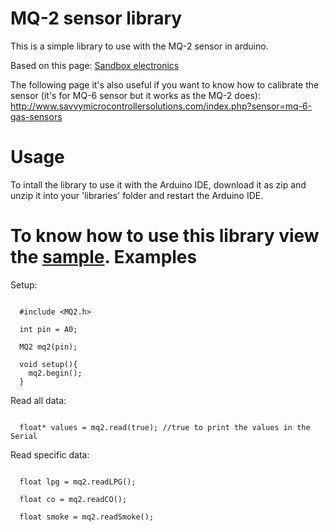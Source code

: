 MQ-2 sensor library
===================

This is a simple library to use with the MQ-2 sensor in arduino.

Based on this page: <a href="http://sandboxelectronics.com/?p=165" target="_blank">Sandbox electronics</a>

The following page it's also useful if you want to know how to calibrate the sensor (it's for MQ-6 sensor but it works as the MQ-2 does):
<a href="http://www.savvymicrocontrollersolutions.com/index.php?sensor=mq-6-gas-sensors" target="_blank">http://www.savvymicrocontrollersolutions.com/index.php?sensor=mq-6-gas-sensors</a>

Usage
======
To intall the library to use it with the Arduino IDE, download it as zip and unzip it into your 'libraries' folder and restart the Arduino IDE.

To know how to use this library view the [sample](/arduino_sample/arduino_sample.ino).
Examples
=========
Setup:
<pre lang="cpp"><code>
  #include &#60;MQ2.h&#62;
  
  int pin = A0;
  
  MQ2 mq2(pin);
  
  void setup(){
    mq2.begin();
  }
</code></pre>

Read all data:
<pre lang="cpp"><code>
  float* values = mq2.read(true); //true to print the values in the Serial
</code></pre>

Read specific data:
<pre lang="cpp"><code>
  float lpg = mq2.readLPG();
  
  float co = mq2.readCO();
  
  float smoke = mq2.readSmoke();
</code></pre>
